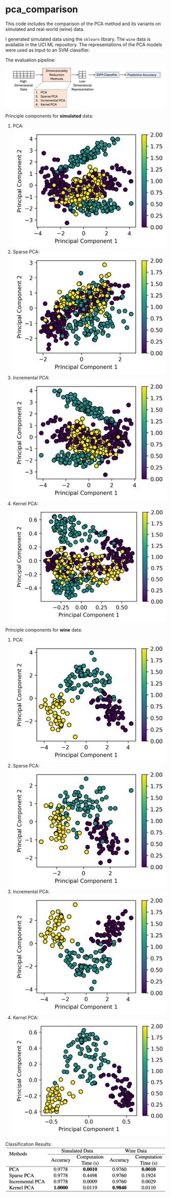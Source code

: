 # pca_comparison
This code includes the comparison of the PCA method and its variants on simulated and real-world (wine) data.

I generated simulated data using the `sklearn` library. The `wine` data is available in the UCI ML repository. The representations of the PCA models were used as input to an SVM classifier. 

The evaluation pipeline:

![plot](assets/pipeline.jpg)

Principle components for **simulated** data:
1. PCA:
![plot](assets/PCA%20on%20Simulated%20Data.jpg)
2. Sparse PCA:
![plot](assets/SparsePCA%20on%20Simulated%20Data.jpg)
3. Incremental PCA:
![plot](assets/IncrementalPCA%20on%20Simulated%20Data.jpg)
4. Kernel PCA:
![plot](assets/KernelPCA%20on%20Simulated%20Data.jpg)

Principle components for **wine** data:
1. PCA:
![plot](assets/PCA%20on%20Wine%20Data.jpg)
2. Sparse PCA:
![plot](assets/SparsePCA%20on%20Wine%20Data.jpg)
3. Incremental PCA:
![plot](assets/IncrementalPCA%20on%20Wine%20Data.jpg)
4. Kernel PCA:
![plot](assets/KernelPCA%20on%20Wine%20Data.jpg)


Classification Results:
![plot](assets/results.png)